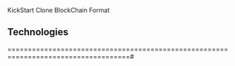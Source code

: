 KickStart Clone BlockChain Format

## Technologies

====================================================================================#


